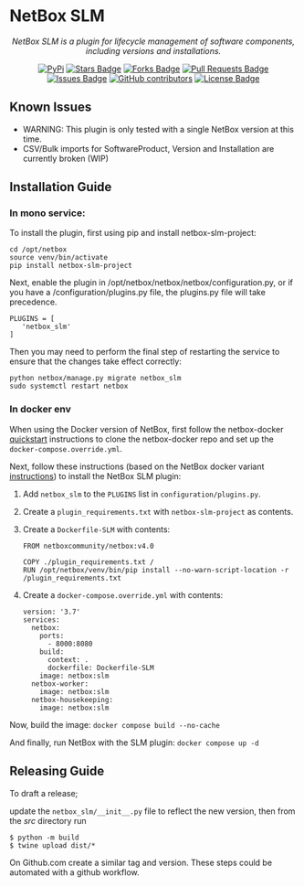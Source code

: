 # NetBox SLM

<p align="center"><i>NetBox SLM is a plugin for lifecycle management of software components, including versions and installations.</i></p>

<div align="center">
<a href="https://pypi.org/project/netbox_slm/"><img src="https://img.shields.io/pypi/v/netbox_slm" alt="PyPi"/></a>
<a href="https://github.com/ICTU/netbox_slm/stargazers"><img src="https://img.shields.io/github/stars/ICTU/netbox_slm" alt="Stars Badge"/></a>
<a href="https://github.com/ICTU/netbox_slm/network/members"><img src="https://img.shields.io/github/forks/ICTU/netbox_slm" alt="Forks Badge"/></a>
<a href="https://github.com/ICTU/netbox_slm/pulls"><img src="https://img.shields.io/github/issues-pr/ICTU/netbox_slm" alt="Pull Requests Badge"/></a>
<a href="https://github.com/ICTU/netbox_slm/issues"><img src="https://img.shields.io/github/issues/ICTU/netbox_slm" alt="Issues Badge"/></a>
<a href="https://github.com/ICTU/netbox_slm/graphs/contributors"><img alt="GitHub contributors" src="https://img.shields.io/github/contributors/ICTU/netbox_slm?color=2b9348"></a>
<a href="https://github.com/ICTU/netbox_slm/blob/master/LICENSE"><img src="https://img.shields.io/github/license/ICTU/netbox_slm?color=2b9348" alt="License Badge"/></a>
</div>


## Known Issues

- WARNING: This plugin is only tested with a single NetBox version at this time.
- CSV/Bulk imports for SoftwareProduct, Version and Installation are currently broken (WIP)

## Installation Guide

### In mono service:

To install the plugin, first using pip and install netbox-slm-project:

   ```
   cd /opt/netbox
   source venv/bin/activate
   pip install netbox-slm-project
   ```

Next, enable the plugin in /opt/netbox/netbox/netbox/configuration.py, or if you have a /configuration/plugins.py file, the plugins.py file will take precedence.

   ```
   PLUGINS = [
      'netbox_slm'
   ]
   ```
Then you may need to perform the final step of restarting the service to ensure that the changes take effect correctly:

   ```
   python netbox/manage.py migrate netbox_slm
   sudo systemctl restart netbox
   ```

### In docker env

When using the Docker version of NetBox, first follow the netbox-docker [quickstart](https://github.com/netbox-community/netbox-docker#quickstart) instructions to clone the netbox-docker repo and set up the ``docker-compose.override.yml``.

Next, follow these instructions (based on the NetBox docker variant
[instructions](https://github.com/netbox-community/netbox-docker/wiki/Configuration#custom-configuration-files))
to install the NetBox SLM plugin:

1. Add ``netbox_slm`` to the ``PLUGINS`` list in
   ``configuration/plugins.py``.
2. Create a ``plugin_requirements.txt`` with ``netbox-slm-project`` as
   contents.
3. Create a ``Dockerfile-SLM`` with contents:

   ```
   FROM netboxcommunity/netbox:v4.0

   COPY ./plugin_requirements.txt /
   RUN /opt/netbox/venv/bin/pip install --no-warn-script-location -r /plugin_requirements.txt
   ```

4. Create a ``docker-compose.override.yml`` with contents:

   ```
   version: '3.7'
   services:
     netbox:
       ports:
         - 8000:8080
       build:
         context: .
         dockerfile: Dockerfile-SLM
       image: netbox:slm
     netbox-worker:
       image: netbox:slm
     netbox-housekeeping:
       image: netbox:slm
   ```

Now, build the image: ``docker compose build --no-cache``

And finally, run NetBox with the SLM plugin: ``docker compose up -d``

## Releasing Guide

To draft a release;

update the `netbox_slm/__init__.py` file to reflect the new version, then from the *src*
directory run

   ```
   $ python -m build
   $ twine upload dist/*
   ```

On Github.com create a similar tag and version. These steps could be
automated with a github workflow.